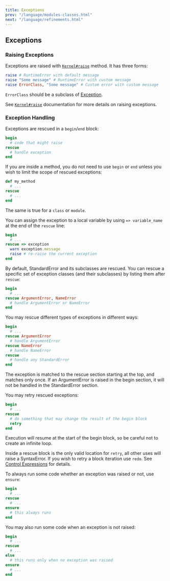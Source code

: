 ```yaml
---
title: Exceptions
prev: "/language/modules-classes.html"
next: "/language/refinements.html"
---
```


## Exceptions

### Raising Exceptions

Exceptions are raised with <a
href='https://ruby-doc.org/core-2.5.0/Kernel.html#method-i-raise'
class='ruby-doc remote' target='_blank'><code>Kernel#raise</code></a>
method. It has three forms:


```ruby
raise # RuntimeError with default message
raise "Some message" # RuntimeError with custom message
raise ErrorClass, "Some message" # Custom error with custom message
```

`ErrorClass` should be a subclass of
[Exception](../builtin/exception.md).

See <a href='https://ruby-doc.org/core-2.5.0/Kernel.html#method-i-raise'
class='ruby-doc remote' target='_blank'><code>Kernel#raise</code></a>
documentation for more details on raising exceptions.



### Exception Handling

Exceptions are rescued in a `begin`/`end` block:


```ruby
begin
  # code that might raise
rescue
  # handle exception
end
```

If you are inside a method, you do not need to use `begin` or `end`
unless you wish to limit the scope of rescued exceptions:


```ruby
def my_method
  # ...
rescue
  # ...
end
```

The same is true for a `class` or `module`.

You can assign the exception to a local variable by using `=>
variable_name` at the end of the `rescue` line:


```ruby
begin
  # ...
rescue => exception
  warn exception.message
  raise # re-raise the current exception
end
```

By default, StandardError and its subclasses are rescued. You can rescue
a specific set of exception classes (and their subclasses) by listing
them after `rescue`: 

```ruby
begin
  # ...
rescue ArgumentError, NameError
  # handle ArgumentError or NameError
end
```

You may rescue different types of exceptions in different ways:


```ruby
begin
  # ...
rescue ArgumentError
  # handle ArgumentError
rescue NameError
  # handle NameError
rescue
  # handle any StandardError
end
```

The exception is matched to the rescue section starting at the top, and
matches only once. If an ArgumentError is raised in the begin section,
it will not be handled in the StandardError section.

You may retry rescued exceptions:


```ruby
begin
  # ...
rescue
  # do something that may change the result of the begin block
  retry
end
```

Execution will resume at the start of the begin block, so be careful not
to create an infinite loop.

Inside a rescue block is the only valid location for `retry`, all other
uses will raise a SyntaxError. If you wish to retry a block iteration
use `redo`. See [Control Expressions](/language/control_expressions.md)
for details.

To always run some code whether an exception was raised or not, use
`ensure`: 

```ruby
begin
  # ...
rescue
  # ...
ensure
  # this always runs
end
```

You may also run some code when an exception is not raised:


```ruby
begin
  # ...
rescue
  # ...
else
  # this runs only when no exception was raised
ensure
  # ...
end
```

